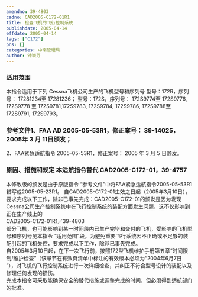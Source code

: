```yaml
---
amendno: 39-4803  
cadno: CAD2005-C172-01R1  
title: 检查飞机的飞行控制系统  
publishdate: 2005-04-14  
effdate: 2005-04-14  
tags: ["C172"]  
pns: []  
categories: 中南管理局  
author: 钟颖芬  
---
```

  
### 适用范围  
本指令适用于下列 Cessna飞机公司生产的飞机型号和序列号 型号：172R，序列号： 17281234至 17281236； 型号：172S，序列号： 172S9774至 172S9776, 172S9778 至 172S9781,172S9783, 172S9784, 172S9786, 172S9788至172S9791, 172S9793。  
  
<!--more-->  
### 参考文件1、FAA AD 2005-05-53R1，修正案号： 39-14025，2005年 3 月 11日颁发；  
 2、FAA紧急适航指令 2005-05-53R1，修正案号： 2005 年 3 月 5 日颁发。  
  
### 原因、措施和规定 本适航指令替代 CAD2005-C172-01，39-4757  
本修改版的颁发是由于原版指令 “参考文件”中将FAA紧急适航指令2005-05-53R1错写成2005-05-23R1。     自CAD2005-C172-01生效之日起（2005年3月10日），要求完成以下工作，除非已事先完成：CAD2005-C172-01的颁发是因为发现Cessna公司生产控制系统中在飞行控制系统的装配方面发生问题，这不仅影响到正在生产线上的  
  CAD2005-C172-01R1／39-4803  
部分飞机，也可能影响到某一时间段内已生产完毕和交付的飞机，受影响的飞机型号和序列号见本指令 “适用范围”段。为避免重要飞行系统因不正确或不足够的装配引起的飞机失控，要求完成以下工作，除非已事先完成。  
    自2005年3月10日起，在下一次飞行前，按照172型飞机维护手册第五章“时间限制/维护检查”（该章节在有效页清单中标注的有效版本必须为“2004年6月7日 ”），对飞机的飞行控制系统进行一次详细检查，并纠正不符合型号设计的装配以及修理任何发现的损伤。  
    完成本指令可采取能确保安全的替代措施或调整完成的时间，但必须得到适航部门的批准。  
